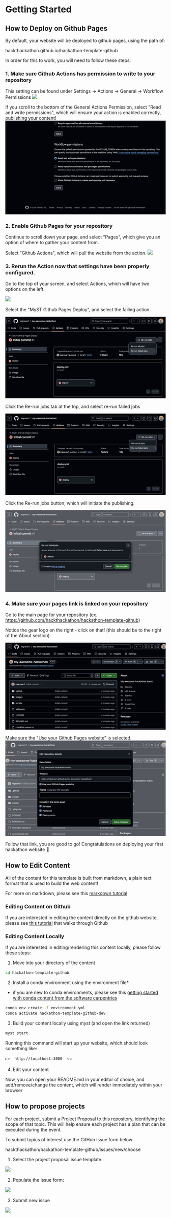 # Getting Started

## How to Deploy on Github Pages
By default, your website will be deployed to github pages, using the path of:

hackthackathon.github.io/hackathon-template-github

In order for this to work, you will need to follow these steps:

### 1. Make sure Github Actions has permission to write to your repository

This setting can be found under Settings -> Actions -> General -> Workflow Permissions
![](images/github-workflow-permissions.png)


If you scroll to the bottom of the General Actions Permission, select "Read and write permissions", which will ensure your action is enabled correctly, publishing your content!
![](images/github-workflow-read-write.png)

### 2. Enable Github Pages for your repository

Continue to scroll down your page, and select "Pages", which give you an option of where to gather your content from. 

Select "Github Actions", which will pull the website from the action.
![](images/github-action-deploymen.png)


### 3. Rerun the Action now that settings have been properly configured.

Go to the top of your screen, and select Actions, which will have two options on the left. 

![](images/view-action.png)

Select the "MyST Github Pages Deploy", and select the failing action.

![](images/see-failing-action.png)

Click the Re-run jobs tab at the top, and select re-run failed jobs

![](images/rerun-failing-jobs.png)

Click the Re-run jobs button, which will initiate the publishing.

![](images/submit-failing-jobs.png)

### 4. Make sure your pages link is linked on your repository

Go to the main page for your repository (ex. https://github.com/hackthackathon/hackathon-template-github)

Notice the gear logo on the right - click on that! (this should be to the right of the About section)

![](images/find-gear-logo.png)

Make sure the "Use your Github Pages website" is selected.
![](images/use-github-pages-link.png)


Follow that link, you are good to go! Congratulations on deploying your first hackathon website 🚀

## How to Edit Content

All of the content for this template is built from markdown, a plain text format that is used to build the web content!

For more on markdown, please see this [markdown tutorial](https://www.markdowntutorial.com/)

### Editing Content on Github

If you are interested in editing the content directly on the github website, please see [this tutorial](https://docs.github.com/en/get-started/start-your-journey/hello-world) that walks through Github

### Editing Content Locally

If you are interested in editing/rendering this content locally, please follow these steps:

1. Move into your directory of the content

```bash
cd hackathon-template-github
```

2. Install a conda environment using the environment file*

* if you are new to conda environments, please see this [getting started with conda content from the software carpentries](https://edcarp.github.io/introduction-to-conda-for-data-scientists/02-working-with-environments/index.html)

```bash
conda env create -f environment.yml
conda activate hackathon-template-github-dev
```

3. Build your content locally using myst (and open the link returned)

```bash
myst start
```

Running this command will start up your website, which should look something like:

```👉  http://localhost:3000  👈```

4. Edit your content

Now, you can open your README.md in your editor of choice, and add/remove/change the content, which will render immediately within your browser



## How to propose projects

For each project, submit a Project Proposal to this repository, identifying the scope of that topic. This will help ensure each project has a plan that can be executed during the event.

To submit topics of interest use the GitHub issue form below:

hackthackathon/hackathon-template-github/issues/new/choose

1. Select the project proposal issue template.

![](images/select_project_proposal.png)

2. Populate the issue form:

![](images/project_proposal_form.png)

3. Submit new issue

![](images/submit_issue.png)